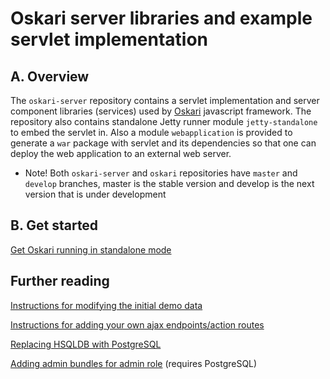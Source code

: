 # Oskari server libraries and example servlet implementation

## A. Overview

The `oskari-server` repository contains a servlet implementation and server component libraries (services) used by [Oskari](https://github.com/nls-oskari/oskari) javascript framework.
The repository also contains standalone Jetty runner module `jetty-standalone` to embed the servlet in. Also a module `webapplication` is provided to generate a `war` package with servlet and its dependencies so that one can
deploy the web application to an external web server.

* Note! Both `oskari-server` and `oskari` repositories have `master` and `develop` branches, master is the stable version and develop is the next version that is under development

## B. Get started

[Get Oskari running in standalone mode](/documentation/backend/standalonebackend)

## Further reading

[Instructions for modifying the initial demo data](/documentation/backend/modifying-initial-data)

[Instructions for adding your own ajax endpoints/action routes](/documentation/backend/adding-action-routes)

[Replacing HSQLDB with PostgreSQL](/documentation/backend/setup-postgres)

[Adding admin bundles for admin role](/documentation/backend/adding-bundles) (requires PostgreSQL)
